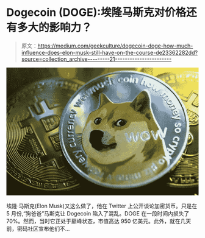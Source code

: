 # Dogecoin (DOGE):埃隆马斯克对价格还有多大的影响力？

> 原文：<https://medium.com/geekculture/dogecoin-doge-how-much-influence-does-elon-musk-still-have-on-the-course-de23362282dd?source=collection_archive---------21----------------------->

![](img/d46fe0d6285a797631954281a39a2326.png)

埃隆·马斯克(Elon Musk)又这么做了，他在 Twitter 上公开谈论加密货币。只是在 5 月份,“狗爸爸”马斯克让 Dogecoin 陷入了混乱。DOGE 在一段时间内损失了 70%。然而，当时它正处于巅峰状态，市值高达 950 亿美元。此外，就在几天前，密码社区宣布他们不…